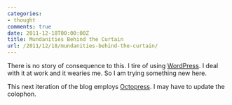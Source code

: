 ```yaml
---
categories:
- thought
comments: true
date: 2011-12-18T00:00:00Z
title: Mundanities Behind the Curtain
url: /2011/12/18/mundanities-behind-the-curtain/
---
```


There is no story of consequence to this. I tire of using [WordPress](wordpress.org). I deal with it at work and it wearies me. So I am trying something new here.

This next iteration of the blog employs [Octopress](http://octopress.org). I may have to update the colophon.
